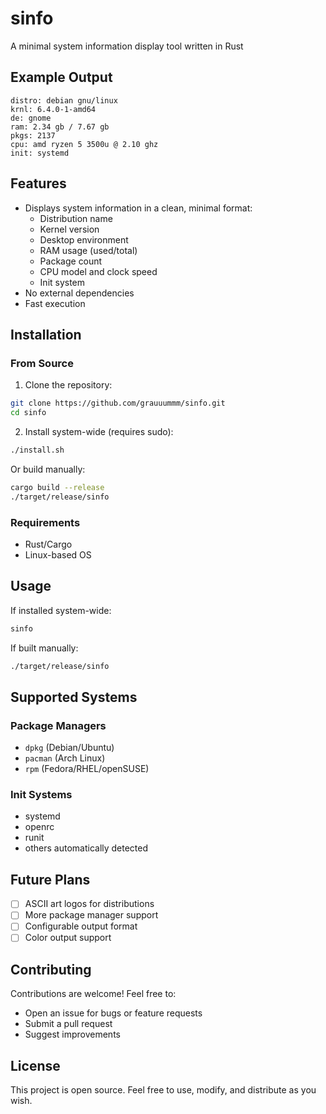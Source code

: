 # sinfo

A minimal system information display tool written in Rust

## Example Output
```
distro: debian gnu/linux
krnl: 6.4.0-1-amd64
de: gnome
ram: 2.34 gb / 7.67 gb
pkgs: 2137
cpu: amd ryzen 5 3500u @ 2.10 ghz
init: systemd
```

## Features

- Displays system information in a clean, minimal format:
  - Distribution name
  - Kernel version
  - Desktop environment
  - RAM usage (used/total)
  - Package count
  - CPU model and clock speed
  - Init system
- No external dependencies
- Fast execution

## Installation

### From Source
1. Clone the repository:
```bash
git clone https://github.com/grauuummm/sinfo.git
cd sinfo
```

2. Install system-wide (requires sudo):
```bash
./install.sh
```

Or build manually:
```bash
cargo build --release
./target/release/sinfo
```

### Requirements
- Rust/Cargo
- Linux-based OS

## Usage

If installed system-wide:
```bash
sinfo
```

If built manually:
```bash
./target/release/sinfo
```

## Supported Systems

### Package Managers
- `dpkg` (Debian/Ubuntu)
- `pacman` (Arch Linux)
- `rpm` (Fedora/RHEL/openSUSE)

### Init Systems
- systemd
- openrc
- runit
- others automatically detected

## Future Plans
- [ ] ASCII art logos for distributions
- [ ] More package manager support
- [ ] Configurable output format
- [ ] Color output support

## Contributing

Contributions are welcome! Feel free to:
- Open an issue for bugs or feature requests
- Submit a pull request
- Suggest improvements

## License

This project is open source. Feel free to use, modify, and distribute as you wish.
